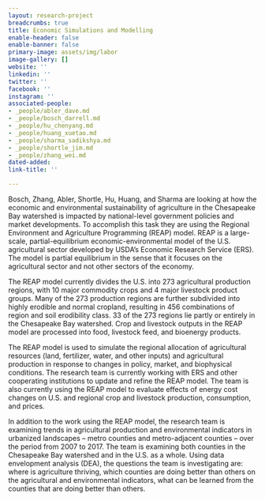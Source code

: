 ```yaml
---
layout: research-project
breadcrumbs: true
title: Economic Simulations and Modelling
enable-header: false
enable-banner: false
primary-image: assets/img/labor
image-gallery: []
website: ''
linkedin: ''
twitter: ''
facebook: ''
instagram: ''
associated-people:
- _people/abler_dave.md
- _people/bosch_darrell.md
- _people/hu_chenyang.md
- _people/huang_xuetao.md
- _people/sharma_sadikshya.md
- _people/shortle_jim.md
- _people/zhang_wei.md
dated-added: 
link-title: ''

---
```

Bosch, Zhang, Abler, Shortle, Hu, Huang, and Sharma are looking at how the economic and environmental sustainability of agriculture in the Chesapeake Bay watershed is impacted by national-level government policies and market developments. To accomplish this task they are using the Regional Environment and Agriculture Programming (REAP) model. REAP is a large-scale, partial-equilibrium economic-environmental model of the U.S. agricultural sector developed by USDA’s Economic Research Service (ERS). The model is partial equilibrium in the sense that it focuses on the agricultural sector and not other sectors of the economy.

The REAP model currently divides the U.S. into 273 agricultural production regions, with 10 major commodity crops and 4 major livestock product groups. Many of the 273 production regions are further subdivided into highly erodible and normal cropland, resulting in 456 combinations of region and soil erodibility class. 33 of the 273 regions lie partly or entirely in the Chesapeake Bay watershed. Crop and livestock outputs in the REAP model are processed into food, livestock feed, and bioenergy products.

The REAP model is used to simulate the regional allocation of agricultural resources (land, fertilizer, water, and other inputs) and agricultural production in response to changes in policy, market, and biophysical conditions. The research team is currently working with ERS and other cooperating institutions to update and refine the REAP model. The team is also currently using the REAP model to evaluate effects of energy cost changes on U.S. and regional crop and livestock production, consumption, and prices.

In addition to the work using the REAP model, the research team is examining trends in agricultural production and environmental indicators in urbanized landscapes – metro counties and metro-adjacent counties – over the period from 2007 to 2017. The team is examining both counties in the Chesapeake Bay watershed and in the U.S. as a whole. Using data envelopment analysis (DEA), the questions the team is investigating are: where is agriculture thriving, which counties are doing better than others on the agricultural and environmental indicators, what can be learned from the counties that are doing better than others.
